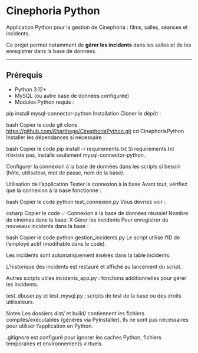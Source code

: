 # Cinephoria Python

Application Python pour la gestion de Cinephoria : films, salles, séances et incidents.  

Ce projet permet notamment de **gérer les incidents** dans les salles et de les enregistrer dans la base de données.

---

## Prérequis

- Python 3.12+  
- MySQL (ou autre base de données configurée)  
- Modules Python requis :

pip install mysql-connector-python
Installation
Cloner le dépôt :

bash
Copier le code
git clone https://github.com/Kharthage/CinephoriaPython.git
cd CinephoriaPython
Installer les dépendances si nécessaire :

bash
Copier le code
pip install -r requirements.txt
Si requirements.txt n’existe pas, installe seulement mysql-connector-python.

Configurer la connexion à la base de données dans les scripts si besoin (hôte, utilisateur, mot de passe, nom de la base).

Utilisation de l’application
Tester la connexion à la base
Avant tout, vérifiez que la connexion à la base fonctionne :

bash
Copier le code
python test_connexion.py
Vous devriez voir :

csharp
Copier le code
✅ Connexion à la base de données réussie!
Nombre de cinémas dans la base: X
Gérer les incidents
Pour enregistrer de nouveaux incidents dans la base :

bash
Copier le code
python gestion_incidents.py
Le script utilise l’ID de l’employé actif (modifiable dans le code).

Les incidents sont automatiquement insérés dans la table incidents.

L’historique des incidents est restauré et affiché au lancement du script.

Autres scripts utiles
incidents_app.py : fonctions additionnelles pour gérer les incidents.

test_dbuser.py et test_mysql.py : scripts de test de la base ou des droits utilisateurs.

Notes
Les dossiers dist/ et build/ contiennent les fichiers compilés/exécutables (générés via PyInstaller). Ils ne sont pas nécessaires pour utiliser l’application en Python.

.gitignore est configuré pour ignorer les caches Python, fichiers temporaires et environnements virtuels.
